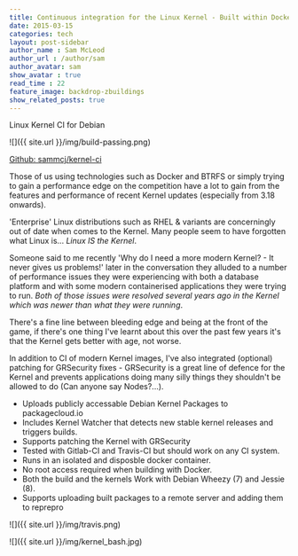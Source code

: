 ```yaml
---
title: Continuous integration for the Linux Kernel - Built within Docker
date: 2015-03-15
categories: tech
layout: post-sidebar
author_name : Sam McLeod
author_url : /author/sam
author_avatar: sam
show_avatar : true
read_time : 22
feature_image: backdrop-zbuildings
show_related_posts: true
---
```


Linux Kernel CI for Debian

![]({{ site.url }}/img/build-passing.png)

[Github: sammcj/kernel-ci](https://github.com/sammcj/kernel-ci)

Those of us using technologies such as Docker and BTRFS or simply trying to gain a performance edge on the competition have a lot to gain from the features and performance of recent Kernel updates (especially from 3.18 onwards).
<!--more-->

'Enterprise' Linux distributions such as RHEL & variants are concerningly out of date when comes to the Kernel.
Many people seem to have forgotten what Linux is... _Linux IS the Kernel_.

Someone said to me recently 'Why do I need a more modern Kernel? - It never gives us problems!' later in the conversation they alluded to a number of performance issues they were experiencing with both a database platform and with some modern containerised applications they were trying to run. _Both of those issues were resolved several years ago in the Kernel which was newer than what they were running_.

There's a fine line between bleeding edge and being at the front of the game, if there's one thing I've learnt about this over the past few years it's that the Kernel gets better with age, not worse.

In addition to CI of modern Kernel images, I've also integrated (optional) patching for GRSecurity fixes - GRSecurity is a great line of defence for the Kernel and prevents applications doing many silly things they shouldn't be allowed to do (Can anyone say Nodes?...).

-  Uploads publicly accessable Debian Kernel Packages to packagecloud.io
-  Includes Kernel Watcher that detects new stable kernel releases and triggers builds.
-  Supports patching the Kernel with GRSecurity
-  Tested with Gitlab-CI and Travis-CI but should work on any CI system.
-  Runs in an isolated and disposble docker container.
-  No root access required when building with Docker.
-  Both the build and the kernels Work with Debian Wheezy (7) and Jessie (8).
-  Supports uploading built packages to a remote server and adding them to reprepro

![]({{ site.url }}/img/travis.png)

![]({{ site.url }}/img/kernel_bash.jpg)